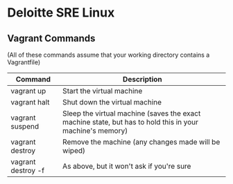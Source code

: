 # Deloitte SRE Linux

## Vagrant Commands

(All of these commands assume that your working directory contains a Vagrantfile)

| Command | Description |
|--------|--------|
| vagrant up | Start the virtual machine
| vagrant halt | Shut down the virtual machine
| vagrant suspend | Sleep the virtual machine (saves the exact machine state, but has to hold this in your machine's memory)
| vagrant destroy | Remove the machine (any changes made will be wiped)
| vagrant destroy -f | As above, but it won't ask if you're sure
